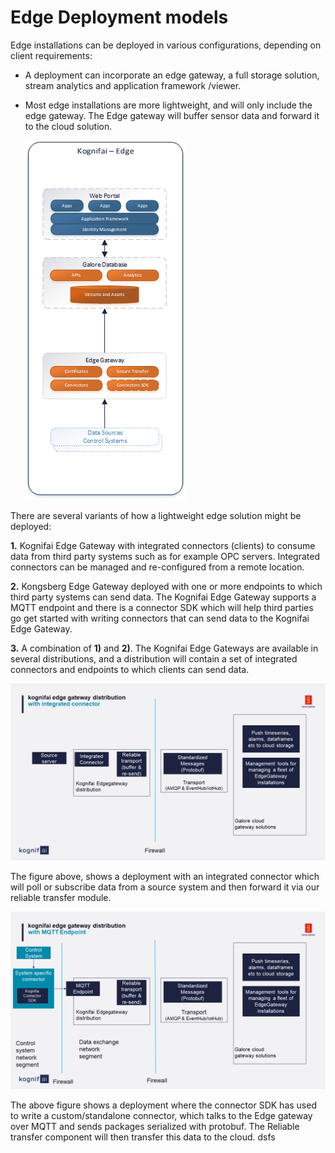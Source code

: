 # Edge Deployment models

Edge installations can be deployed in various configurations, depending on client requirements:

- A deployment can incorporate an edge gateway, a full storage solution, stream analytics and application framework /viewer.  
- Most edge installations are more lightweight, and will only include the edge gateway. The Edge gateway will buffer sensor data and forward it to the cloud solution.

  ![Edge Deployment Model](Images/Edge%20Deployment.png)

There are several variants of how a lightweight edge solution might be deployed:

**1.**	Kognifai Edge Gateway with integrated connectors (clients) to consume data from third party systems such as for example OPC servers. Integrated connectors can be managed and re-configured from a remote location.

**2.**	Kongsberg Edge Gateway deployed with one or more endpoints to which third party systems can send data. The Kognifai Edge Gateway supports a MQTT endpoint and there is a connector SDK which will help third parties go get started with writing connectors that can send data to the Kognifai Edge Gateway. 

**3.**	A combination of **1)** and **2)**. The Kognifai Edge Gateways are available in several distributions, and a distribution will contain a set of integrated connectors and endpoints to which clients can send data.

![Kognifai Edge Gateway Distribution](Images/Kognifai%20Edge%20Gateway%20Distribution.png?raw=true)

The figure above, shows a deployment with an integrated connector which will poll or subscribe data from a source system and then forward it via our reliable transfer module.

![Edge Gateway Distribution with MQTT Endpoint](Images/Kgnifai%20Edge%20Gateway%20Distribution%20with%20MQTT%20endpoint.png?raw=true)

The above figure shows a deployment where the connector SDK has used to write a custom/standalone connector, which talks to the Edge gateway over MQTT and sends packages serialized with protobuf. The Reliable transfer component will then transfer this data to the cloud.
dsfs
